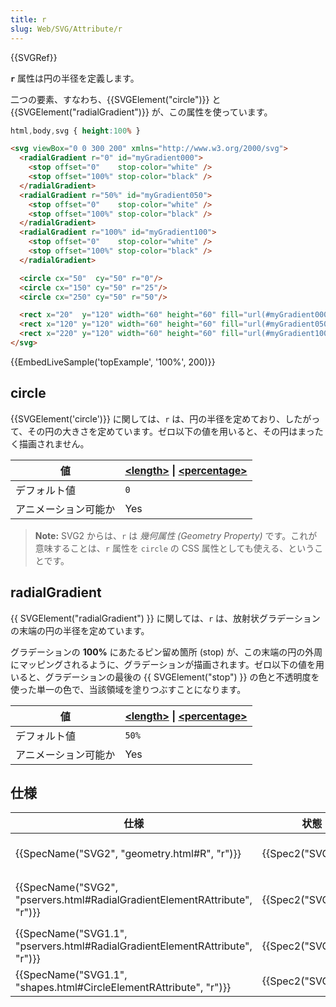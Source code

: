```yaml
---
title: r
slug: Web/SVG/Attribute/r
---
```


{{SVGRef}}

**`r`** 属性は円の半径を定義します。

二つの要素、すなわち、{{SVGElement("circle")}} と {{SVGElement("radialGradient")}} が、この属性を使っています。

```css hidden
html,body,svg { height:100% }
```

```html
<svg viewBox="0 0 300 200" xmlns="http://www.w3.org/2000/svg">
  <radialGradient r="0" id="myGradient000">
    <stop offset="0"    stop-color="white" />
    <stop offset="100%" stop-color="black" />
  </radialGradient>
  <radialGradient r="50%" id="myGradient050">
    <stop offset="0"    stop-color="white" />
    <stop offset="100%" stop-color="black" />
  </radialGradient>
  <radialGradient r="100%" id="myGradient100">
    <stop offset="0"    stop-color="white" />
    <stop offset="100%" stop-color="black" />
  </radialGradient>

  <circle cx="50"  cy="50" r="0"/>
  <circle cx="150" cy="50" r="25"/>
  <circle cx="250" cy="50" r="50"/>

  <rect x="20"  y="120" width="60" height="60" fill="url(#myGradient000)" />
  <rect x="120" y="120" width="60" height="60" fill="url(#myGradient050)" />
  <rect x="220" y="120" width="60" height="60" fill="url(#myGradient100)" />
</svg>
```

{{EmbedLiveSample('topExample', '100%', 200)}}

## circle

{{SVGElement('circle')}} に関しては、`r` は、円の半径を定めており、したがって、その円の大きさを定めています。ゼロ以下の値を用いると、その円はまったく描画されません。

| 値                   | **[\<length>](/ja/docs/Web/SVG/Content_type#Length)** \| **[\<percentage>](/ja/docs/Web/SVG/Content_type#Percentage)** |
| -------------------- | ---------------------------------------------------------------------------------------------------------------------- |
| デフォルト値         | `0`                                                                                                                    |
| アニメーション可能か | Yes                                                                                                                    |

> **Note:** SVG2 からは、`r` は _幾何属性 (Geometry Property)_ です。これが意味することは、`r` 属性を `circle` の CSS 属性としても使える、ということです。

## radialGradient

{{ SVGElement("radialGradient") }} に関しては、`r` は、放射状グラデーションの末端の円の半径を定めています。

グラデーションの **100%** にあたるピン留め箇所 (stop) が、この末端の円の外周にマッピングされるように、グラデーションが描画されます。ゼロ以下の値を用いると、グラデーションの最後の {{ SVGElement("stop") }} の色と不透明度を使った単一の色で、当該領域を塗りつぶすことになります。

| 値                   | **[\<length>](/ja/docs/Web/SVG/Content_type#Length)** \| **[\<percentage>](/ja/docs/Web/SVG/Content_type#Percentage)** |
| -------------------- | ---------------------------------------------------------------------------------------------------------------------- |
| デフォルト値         | `50%`                                                                                                                  |
| アニメーション可能か | Yes                                                                                                                    |

## 仕様

| 仕様                                                                                                 | 状態                     | 備考                                                 |
| ---------------------------------------------------------------------------------------------------- | ------------------------ | ---------------------------------------------------- |
| {{SpecName("SVG2", "geometry.html#R", "r")}}                                         | {{Spec2("SVG2")}} | Definition as a geometry property                    |
| {{SpecName("SVG2", "pservers.html#RadialGradientElementRAttribute", "r")}} | {{Spec2("SVG2")}} | Definition for SVG2 paint servers `<radialGradient>` |
| {{SpecName("SVG1.1", "pservers.html#RadialGradientElementRAttribute", "r")}} | {{Spec2("SVG1.1")}} | Initial definition for `<radialGradient>`            |
| {{SpecName("SVG1.1", "shapes.html#CircleElementRAttribute", "r")}}             | {{Spec2("SVG1.1")}} | Initial definition for `<circle>`                    |
